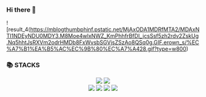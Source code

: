 ### Hi there 👋

![result_4(https://mblogthumbphinf.pstatic.net/MjAxODA1MDRfMTA2/MDAxNTI1NDEyNDU0MDY3.M8Moe4wlxNWZ_KmPhhfrBfDI_jcsSsf5zh2rdv2ZskUg.Nq5hhtJsRXVm2odrHMDb8FxWvsbSGVjsZSzAo8QSq0g.GIF.erown_s/%EC%A7%B1%EA%B5%AC%EC%9B%80%EC%A7%A428.gif?type=w800)

<div><h3>📚 STACKS</h3></div>

<div align="center">
  <img src="https://img.shields.io/badge/python-3776AB?style=for-the-badge&logo=python&logoColor=white"> 
  <img src="https://img.shields.io/badge/java-007396?style=for-the-badge&logo=java&logoColor=white">
  <br>
  <img src="https://img.shields.io/badge/html5-E34F26?style=for-the-badge&logo=html5&logoColor=white"> 
  <img src="https://img.shields.io/badge/css-1572B6?style=for-the-badge&logo=css3&logoColor=white"> 
  <img src="https://img.shields.io/badge/javascript-F7DF1E?style=for-the-badge&logo=javascript&logoColor=black"> 
  <img src="https://img.shields.io/badge/react-61DAFB?style=for-the-badge&logo=react&logoColor=black"> 
</div>


<!--
**honi31/honi31** is a ✨ _special_ ✨ repository because its `README.md` (this file) appears on your GitHub profile.

Here are some ideas to get you started:

- 🔭 I’m currently working on ...
- 🌱 I’m currently learning ...
- 👯 I’m looking to collaborate on ...
- 🤔 I’m looking for help with ...
- 💬 Ask me about ...
- 📫 How to reach me: ...
- 😄 Pronouns: ...
- ⚡ Fun fact: ...
-->
